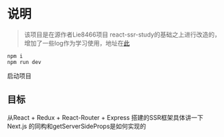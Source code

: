 # 说明
> 该项目是在源作者Lie8466项目
react-ssr-study的基础之上进行改造的，增加了一些log作为学习使用，地址在[此](https://github.com/Lie8466/react-ssr-study/tree/dev)



```
npm i
npm run dev
```
启动项目

## 目标

从React + Redux + React-Router + Express 搭建的SSR框架具体讲一下 Next.js 的同构和getServerSideProps是如何实现的